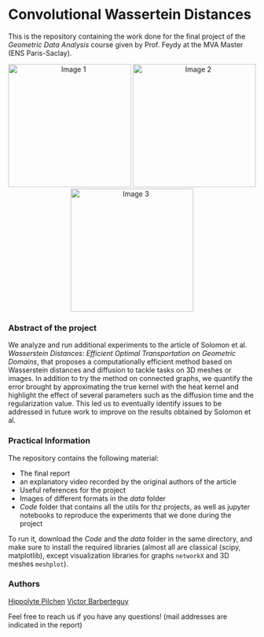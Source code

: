 # Convolutional Wassertein Distances

This is the repository containing the work done for the final project of the *Geometric Data Analysis* course given by Prof. Feydy at the MVA Master (ENS Paris-Saclay).

<p align="center">
  <img src="image1.jpg" width="250" alt="Image 1">
  <img src="image2.jpg" width="250" alt="Image 2">
  <img src="image3.jpg" width="250" alt="Image 3">
</p>

### Abstract of the project 

We analyze and run additional experiments to the article of Solomon et al. *Wasserstein Distances: Efficient Optimal Transportation on Geometric Domains*, that proposes a computationally efficient method based on Wasserstein distances and diffusion to tackle tasks on 3D meshes or images. In addition to try the method on connected graphs, we quantify the error brought by approximating the true kernel with the heat kernel and highlight the effect of several parameters such as the diffusion time and the regularization value. This led us to eventually identify issues to be addressed in future work to improve on the results obtained by Solomon et al.

### Practical Information

The repository contains the following material:
- The final report
- an explanatory video recorded by the original authors of the article
- Useful references for the project
- Images of different formats in the *data* folder
- *Code* folder that contains all the utils for thz projects, as well as jupyter notebooks to reproduce the experiments that we done during the project

To run it, download the *Code* and the *data* folder in the same directory, and make sure to install the required libraries (almost all are classical (scipy, matplotlib), except visualization libraries for graphs `networkX` and 3D meshes `meshplot`).

### Authors

[Hippolyte Pilchen](https://github.com/HipPilchen)
[Victor Barberteguy](https://github.com/VictorBbt)

Feel free to reach us if you have any questions! (mail addresses are indicated in the report)